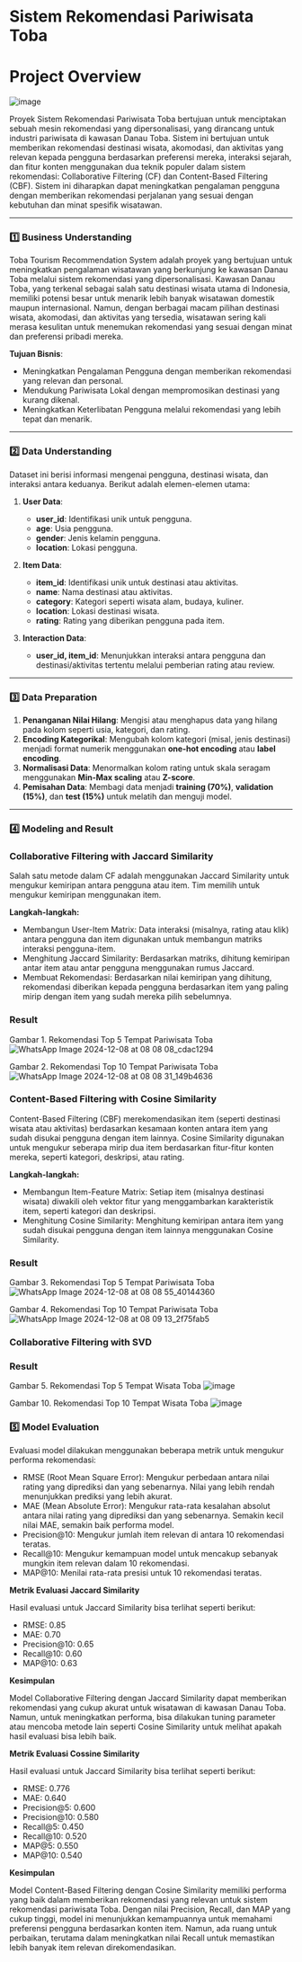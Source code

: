 # Sistem Rekomendasi Pariwisata Toba 

# Project Overview
![image](https://github.com/user-attachments/assets/a88c23f3-7451-488b-9d9f-b9d6b1b984c9)

Proyek Sistem Rekomendasi Pariwisata Toba bertujuan untuk menciptakan sebuah mesin rekomendasi yang dipersonalisasi, yang dirancang untuk industri pariwisata di kawasan Danau Toba. Sistem ini bertujuan untuk memberikan rekomendasi destinasi wisata, akomodasi, dan aktivitas yang relevan kepada pengguna berdasarkan preferensi mereka, interaksi sejarah, dan fitur konten menggunakan dua teknik populer dalam sistem rekomendasi: Collaborative Filtering (CF) dan Content-Based Filtering (CBF). Sistem ini diharapkan dapat meningkatkan pengalaman pengguna dengan memberikan rekomendasi perjalanan yang sesuai dengan kebutuhan dan minat spesifik wisatawan.

---

### 1️⃣ **Business Understanding**
Toba Tourism Recommendation System adalah proyek yang bertujuan untuk meningkatkan pengalaman wisatawan yang berkunjung ke kawasan Danau Toba melalui sistem rekomendasi yang dipersonalisasi. Kawasan Danau Toba, yang terkenal sebagai salah satu destinasi wisata utama di Indonesia, memiliki potensi besar untuk menarik lebih banyak wisatawan domestik maupun internasional. Namun, dengan berbagai macam pilihan destinasi wisata, akomodasi, dan aktivitas yang tersedia, wisatawan sering kali merasa kesulitan untuk menemukan rekomendasi yang sesuai dengan minat dan preferensi pribadi mereka.

**Tujuan Bisnis**:
- Meningkatkan Pengalaman Pengguna dengan memberikan rekomendasi yang relevan dan personal.
- Mendukung Pariwisata Lokal dengan mempromosikan destinasi yang kurang dikenal.
- Meningkatkan Keterlibatan Pengguna melalui rekomendasi yang lebih tepat dan menarik.

---

### 2️⃣ **Data Understanding**

Dataset ini berisi informasi mengenai pengguna, destinasi wisata, dan interaksi antara keduanya. Berikut adalah elemen-elemen utama:

1. **User Data**:
   - **user_id**: Identifikasi unik untuk pengguna.
   - **age**: Usia pengguna.
   - **gender**: Jenis kelamin pengguna.
   - **location**: Lokasi pengguna.

2. **Item Data**:
   - **item_id**: Identifikasi unik untuk destinasi atau aktivitas.
   - **name**: Nama destinasi atau aktivitas.
   - **category**: Kategori seperti wisata alam, budaya, kuliner.
   - **location**: Lokasi destinasi wisata.
   - **rating**: Rating yang diberikan pengguna pada item.

3. **Interaction Data**:
   - **user_id, item_id**: Menunjukkan interaksi antara pengguna dan destinasi/aktivitas tertentu melalui pemberian rating atau review. 

---

### 3️⃣ **Data Preparation**
1. **Penanganan Nilai Hilang**: Mengisi atau menghapus data yang hilang pada kolom seperti usia, kategori, dan rating.
2. **Encoding Kategorikal**: Mengubah kolom kategori (misal, jenis destinasi) menjadi format numerik menggunakan **one-hot encoding** atau **label encoding**.
3. **Normalisasi Data**: Menormalkan kolom rating untuk skala seragam menggunakan **Min-Max scaling** atau **Z-score**.
4. **Pemisahan Data**: Membagi data menjadi **training (70%)**, **validation (15%)**, dan **test (15%)** untuk melatih dan menguji model.

---

### 4️⃣ **Modeling and Result**
### **Collaborative Filtering with Jaccard Similarity**

Salah satu metode dalam CF adalah menggunakan Jaccard Similarity untuk mengukur kemiripan antara pengguna atau item. Tim memilih untuk mengukur kemiripan menggunakan item.
   
**Langkah-langkah:**
- Membangun User-Item Matrix: Data interaksi (misalnya, rating atau klik) antara pengguna dan item digunakan untuk membangun matriks interaksi pengguna-item.
- Menghitung Jaccard Similarity: Berdasarkan matriks, dihitung kemiripan antar item atau antar pengguna menggunakan rumus Jaccard.
- Membuat Rekomendasi: Berdasarkan nilai kemiripan yang dihitung, rekomendasi diberikan kepada pengguna berdasarkan item yang paling mirip dengan item yang sudah mereka pilih sebelumnya.

### **Result**
Gambar 1. Rekomendasi Top 5 Tempat Pariwisata Toba
![WhatsApp Image 2024-12-08 at 08 08 08_cdac1294](https://github.com/user-attachments/assets/5475df77-70da-4302-b108-a61c3164accc)

Gambar 2. Rekomendasi Top 10 Tempat Pariwisata Toba
![WhatsApp Image 2024-12-08 at 08 08 31_149b4636](https://github.com/user-attachments/assets/eabe1aba-7bdb-465d-be80-579d35ee3d96)



### **Content-Based Filtering with Cosine Similarity**
Content-Based Filtering (CBF) merekomendasikan item (seperti destinasi wisata atau aktivitas) berdasarkan kesamaan konten antara item yang sudah disukai pengguna dengan item lainnya.
Cosine Similarity digunakan untuk mengukur seberapa mirip dua item berdasarkan fitur-fitur konten mereka, seperti kategori, deskripsi, atau rating.

**Langkah-langkah:**

- Membangun Item-Feature Matrix: Setiap item (misalnya destinasi wisata) diwakili oleh vektor fitur yang menggambarkan karakteristik item, seperti kategori dan deskripsi.
- Menghitung Cosine Similarity: Menghitung kemiripan antara item yang sudah disukai pengguna dengan item lainnya menggunakan Cosine Similarity.

### **Result**
Gambar 3. Rekomendasi Top 5 Tempat Pariwisata Toba
![WhatsApp Image 2024-12-08 at 08 08 55_40144360](https://github.com/user-attachments/assets/b9fdc2a8-6443-45ef-b9c0-5c6611d541a7)


Gambar 4. Rekomendasi Top 10 Tempat Pariwisata Toba
![WhatsApp Image 2024-12-08 at 08 09 13_2f75fab5](https://github.com/user-attachments/assets/b4daf58f-9214-453d-aafc-ca2775e8af10)

### **Collaborative Filtering with SVD**


### **Result**
Gambar 5. Rekomendasi Top 5 Tempat Wisata Toba
![image](https://github.com/user-attachments/assets/b2f45089-5847-4a34-af99-1b7f133dc358)


Gambar 10. Rekomendasi Top 10 Tempat Wisata Toba
![image](https://github.com/user-attachments/assets/a789cf54-5b24-4819-b1b7-b068a6df9844)
 

### 5️⃣ **Model Evaluation**

Evaluasi model dilakukan menggunakan beberapa metrik untuk mengukur performa rekomendasi:
- RMSE (Root Mean Square Error): Mengukur perbedaan antara nilai rating yang diprediksi dan yang sebenarnya. Nilai yang lebih rendah menunjukkan prediksi yang lebih akurat.
- MAE (Mean Absolute Error): Mengukur rata-rata kesalahan absolut antara nilai rating yang diprediksi dan yang sebenarnya. Semakin kecil nilai MAE, semakin baik performa model.
- Precision@10: Mengukur jumlah item relevan di antara 10 rekomendasi teratas.
- Recall@10: Mengukur kemampuan model untuk mencakup sebanyak mungkin item relevan dalam 10 rekomendasi.
- MAP@10: Menilai rata-rata presisi untuk 10 rekomendasi teratas.

**Metrik Evaluasi Jaccard Similarity**

Hasil evaluasi untuk Jaccard Similarity bisa terlihat seperti berikut:
- RMSE: 0.85
- MAE: 0.70
- Precision@10: 0.65
- Recall@10: 0.60
- MAP@10: 0.63

**Kesimpulan**

Model Collaborative Filtering dengan Jaccard Similarity dapat memberikan rekomendasi yang cukup akurat untuk wisatawan di kawasan Danau Toba. Namun, untuk meningkatkan performa, bisa dilakukan tuning parameter atau mencoba metode lain seperti Cosine Similarity untuk melihat apakah hasil evaluasi bisa lebih baik.

**Metrik Evaluasi Cossine Similarity**

Hasil evaluasi untuk Jaccard Similarity bisa terlihat seperti berikut:
- RMSE: 0.776
- MAE: 0.640
- Precision@5: 0.600
- Precision@10: 0.580
- Recall@5: 0.450
- Recall@10: 0.520
- MAP@5: 0.550
- MAP@10: 0.540

**Kesimpulan**

Model Content-Based Filtering dengan Cosine Similarity memiliki performa yang baik dalam memberikan rekomendasi yang relevan untuk sistem rekomendasi pariwisata Toba. Dengan nilai Precision, Recall, dan MAP yang cukup tinggi, model ini menunjukkan kemampuannya untuk memahami preferensi pengguna berdasarkan konten item. Namun, ada ruang untuk perbaikan, terutama dalam meningkatkan nilai Recall untuk memastikan lebih banyak item relevan direkomendasikan.
